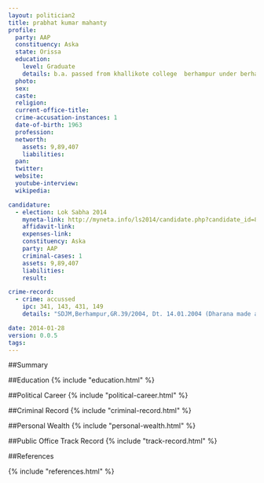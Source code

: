 ```yaml
---
layout: politician2
title: prabhat kumar mahanty
profile: 
  party: AAP
  constituency: Aska
  state: Orissa
  education: 
    level: Graduate
    details: b.a. passed from khallikote college  berhampur under berhampur university  berhampur in the year 1985
  photo: 
  sex: 
  caste: 
  religion: 
  current-office-title: 
  crime-accusation-instances: 1
  date-of-birth: 1963
  profession: 
  networth: 
    assets: 9,89,407
    liabilities: 
  pan: 
  twitter: 
  website: 
  youtube-interview: 
  wikipedia: 

candidature: 
  - election: Lok Sabha 2014
    myneta-link: http://myneta.info/ls2014/candidate.php?candidate_id=826
    affidavit-link: 
    expenses-link: 
    constituency: Aska 
    party: AAP
    criminal-cases: 1
    assets: 9,89,407
    liabilities: 
    result:  

crime-record: 
  - crime: accussed
    ipc: 341, 143, 431, 149
    details: "SDJM,Berhampur,GR.39/2004, Dt. 14.01.2004 (Dharana made against water scarcity)" 

date: 2014-01-28
version: 0.0.5
tags: 
---
```

##Summary


##Education
{% include "education.html" %}


##Political Career
{% include "political-career.html" %}


##Criminal Record
{% include "criminal-record.html" %}


##Personal Wealth
{% include "personal-wealth.html" %}


##Public Office Track Record
{% include "track-record.html" %}


##References


{% include "references.html" %}